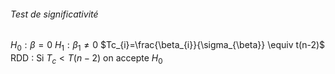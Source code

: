 ###### Test de significativité 
$H_{0}: \beta=0$
$H_{1} : \beta_{1} \neq 0$
$Tc_{i}=\frac{\beta_{i}}{\sigma_{\beta}} \equiv t(n-2)$
RDD :
Si $T_{c}<T(n-2)$ on accepte $H_{0}$
